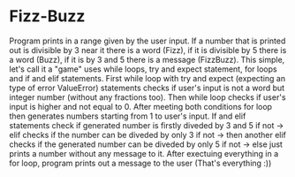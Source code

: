 # Fizz-Buzz
Program prints in a range given by the user input. If a number that is printed out is divisible by 3 near it there is a word (Fizz), if it is divisible by 5 there is a word (Buzz), if it is by 3 and 5 there is a message (FizzBuzz).
This simple, let's call it a "game" uses while loops, try and expect statement, for loops and if and elif statements.
First while loop with try and expect (expecting an type of error ValueError) statements checks if user's input is not a word but integer number (without any fractions too).
Then while loop checks if user's input is higher and not equal to 0.
After meeting both conditions for loop then generates numbers starting from 1 to user's input.
If and elif statements check if generated number is firstly diveded by 3 and 5 if not -> elif checks if the number can be diveded by only 3 if not -> then another elif checks if the generated number can be diveded by only 5 if not -> else just prints a number without any message to it.
After exectuing everything in a for loop, program prints out a message to the user (That's everything :))
